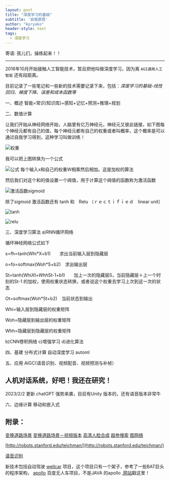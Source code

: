 ```yaml
---
layout: post
title: "深度学习的基础"
subtitle: '自我感悟'
author: "koryako"
header-style: text
tags:
  - 深度学习
---
```


寄语: 孩儿们，操练起来！！

---

2016年10月开始接触人工智能技术，暂且把他叫做深度学习，因为离 `AGI通用人工智能` 还有段距离。

目前记录了一些笔记和一些新的技术需要记录下来，包括：*深度学习的基础-线性回归、梯度下降、误差和成本函数等*



一、概述
智能=常识(知识库)+感知+记忆+预测+推理+规划


二、数值计算

让我们开始从神经网络开始，人脑里有亿万神经元，神经元又彼此链接，如下图每个神经元都有自己的值，每个神经元都有自己的权重或者叫概率，这个概率是可以通过自我学习得到，这种学习叫做训练！

![权重](https://koryako.github.io/img/in-post/post-start/junheng.png)

我可以把上图转换为一个公式

![公式](https://koryako.github.io/img/in-post/post-start/gongshi.png)
每个输入x和自己的权重W相乘然后相加。这是加权的算法

然后我们对这个和的值设置一个阀值，用于计算这个阀值的函数称为激活函数

![激活函数sigmoid](https://koryako.github.io/img/in-post/post-start/sigmoid.png)

除了sigmoid 激活函数还有  tanh  和　Relu （ｒｅｃｔｉｆｉｅｄ　linear unit）

![tanh](https://koryako.github.io/img/in-post/post-start/tanh.png)

![relu](https://koryako.github.io/img/in-post/post-start/relu.png)

三、深度学习算法
a)RNN循环网络

循环神经网络公式如下

s=fh=tanh(Whi*X+b1)　　求出当前输入层到隐藏层

o=fo=softmax(Woh*S+b2)　求出输出层

St=tanh(Whi*Xt+Whh*St-1+b1)　　加上一次的隐藏层S，当前隐藏层＋上一个时刻的St-1 的加权，使用权重状态转换，或者说这个权重去学习上次到这一次的状态

Ot=softmax(Woh*St+b2)　当前状态到输出

Whi=输入层到隐藏层的权重矩阵

Woh=隐藏层到输出层的权重矩阵

Whh=隐藏层到隐藏层的权重矩阵


b)CNN卷积网络
c)增强学习
d)进化算法


四、基建
分布式计算
自动深度学习 automl

五、应用
AIGC(语音识别、视频配音、视频预测与补帧）


人机对话系统，好吧！我还在研究！
----------------------
2023/2/2 更新 chatGPT 强势来袭，目前有Unity 版本的，还有语音版本非常牛

六、边缘计算
移动和嵌入式


附录：
---
[变换道路场景](https://github.com/NVIDIA/pix2pixHD)
[变换道路场景－视频版本](https://github.com/NVIDIA/vid2vid)
[高清人脸合成](https://github.com/tkarras/progressive_growing_of_gans)
[超参搜索](https://github.com/floydhub/hyperparameters-search-examples)
[图网络](https://github.com/deepmind/graph_nets)

[http://robots.stanford.edu/teichman/](http://robots.stanford.edu/teichman/)

[语音识别](http://svail.github.io/mandarin/)


新技术包括自动驾驶 [wellcar](https://github.com/roertech/wellCar) 项目，这个项目只有一个架子，参考了一些BAT巨头的程序架构， [apollo](https://github.com/apolloauto) 百度无人车项目，不是JAVA 的apollo ,[网站](http://apollo.auto/)戳这里！



